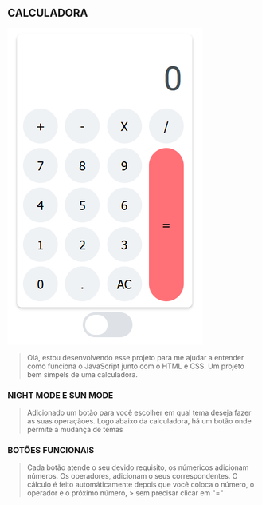 ## CALCULADORA

![Calculator](img/calculator_Overview.png)

> Olá, estou desenvolvendo esse projeto para me ajudar a entender como
> funciona o JavaScript junto com o HTML e CSS.
> Um projeto bem simpels de uma calculadora.

### NIGHT MODE E SUN MODE

> Adicionado um botão para você escolher em qual tema deseja fazer as suas operaçãoes.
> Logo abaixo da calculadora, há um botão onde permite a mudança de temas


### BOTÕES FUNCIONAIS

> Cada botão atende o seu devido requisito, os númericos adicionam números.
> Os operadores, adicionam o seus correspondentes.
> O cálculo é feito automáticamente depois que você coloca o número, o operador e o próximo número, > sem precisar clicar em "="
